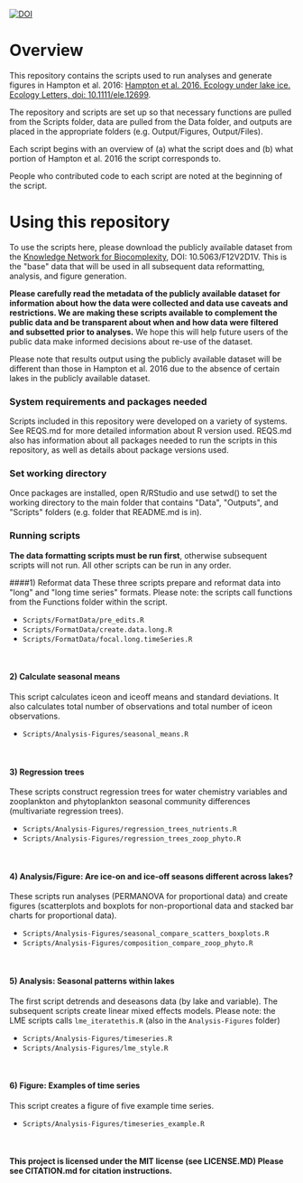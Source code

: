 [![DOI](https://zenodo.org/badge/74072078.svg)](https://zenodo.org/badge/latestdoi/74072078)

# Overview

This repository contains the scripts used to run analyses and generate figures in Hampton et al. 2016: [Hampton et al. 2016. Ecology under lake ice. Ecology Letters, doi: 10.1111/ele.12699](http://onlinelibrary.wiley.com/doi/10.1111/ele.12699/full).

The repository and scripts are set up so that necessary functions are pulled from the Scripts folder, data are pulled from the Data folder, and outputs are placed in the appropriate folders (e.g. Output/Figures, Output/Files).

Each script begins with an overview of (a) what the script does and (b) what portion of Hampton et al. 2016 the script corresponds to. 

People who contributed code to each script are noted at the beginning of the script.

# Using this repository

To use the scripts here, please download the publicly available dataset from the [Knowledge Network for Biocomplexity](https://knb.ecoinformatics.org/#), DOI: 10.5063/F12V2D1V. This is the "base" data that will be used in all subsequent data reformatting, analysis, and figure generation.

**Please carefully read the metadata of the publicly available dataset for information about how the data were collected and data use caveats and restrictions. We are making these scripts available to complement the public data and be transparent about when and how data were filtered and subsetted prior to analyses.** We hope this will help future users of the public data make informed decisions about re-use of the dataset.

Please note that results output using the publicly available dataset will be different than those in Hampton et al. 2016 due to the absence of certain lakes in the publicly available dataset. 
                   
### System requirements and packages needed

Scripts included in this repository were developed on a variety of systems. See REQS.md for more detailed information about R version used. REQS.md also has information about all packages needed to run the scripts in this repository, as well as details about package versions used.

### Set working directory
Once packages are installed, open R/RStudio and use setwd() to set the working directory to the main folder that contains "Data", "Outputs", and "Scripts" folders (e.g. folder that README.md is in).

### Running scripts

**The data formatting scripts must be run first**, otherwise subsequent scripts will not run. All other scripts can be run in any order.

####1) Reformat data 
These three scripts prepare and reformat data into "long" and "long time series" formats.
Please note: the scripts call functions from the Functions folder within the script.

+ `Scripts/FormatData/pre_edits.R` 
+ `Scripts/FormatData/create.data.long.R` 
+ `Scripts/FormatData/focal.long.timeSeries.R`  
<br>

#### 2) Calculate seasonal means
This script calculates iceon and iceoff means and standard deviations.
It also calculates total number of observations and total number of iceon observations.

+ `Scripts/Analysis-Figures/seasonal_means.R`   
<br>

#### 3) Regression trees
These scripts construct regression trees for water chemistry variables and 
zooplankton and phytoplankton seasonal community differences (multivariate regression trees).

+ `Scripts/Analysis-Figures/regression_trees_nutrients.R`   
+ `Scripts/Analysis-Figures/regression_trees_zoop_phyto.R`  
<br>


#### 4) Analysis/Figure: Are ice-on and ice-off seasons different across lakes?
These scripts run analyses (PERMANOVA for proportional data) and create figures 
(scatterplots and boxplots for non-proportional data and stacked bar charts for proportional data). 

+ `Scripts/Analysis-Figures/seasonal_compare_scatters_boxplots.R` 
+ `Scripts/Analysis-Figures/composition_compare_zoop_phyto.R`   
<br>


#### 5) Analysis: Seasonal patterns within lakes
The first script detrends and deseasons data (by lake and variable).
The subsequent scripts create linear mixed effects models. 
Please note: the LME scripts calls `lme_iteratethis.R` (also in the `Analysis-Figures` folder)

+ `Scripts/Analysis-Figures/timeseries.R` 
+ `Scripts/Analysis-Figures/lme_style.R`  
<br>

#### 6) Figure: Examples of time series
This script creates a figure of five example time series.
 
+ `Scripts/Analysis-Figures/timeseries_example.R`    
<br>

#### This project is licensed under the MIT license (see LICENSE.MD) Please see CITATION.md for citation instructions.
